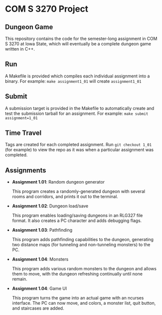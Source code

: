 # COM S 3270 Project
## Dungeon Game
This repository contains the code for the semester-long assignment in COM S 3270 at Iowa State,
which will eventually be a complete dungeon game written in C++.

## Run
A Makefile is provided which compiles each individual assignment into a binary.
For example: `make assignment1_01` will create `assignment1_01`

## Submit
A submission target is provided in the Makefile to automatically create and test the submission tarball
for an assignment.
For example: `make submit assignment=1_01`

## Time Travel
Tags are created for each completed assignment. Run `git checkout 1_01` (for example) to view the repo as it was when a particular assignment was completed.

## Assignments
* **Assignment 1.01**: Random dungeon generator

    This program creates a randomly-generated dungeon with several rooms and corridors, and prints it out to the terminal.
* **Assignment 1.02**: Dungeon load/save

    This program enables loading/saving dungeons in an RLG327 file format. It also creates a PC character and adds debugging flags.
* **Assignment 1.03**: Pathfinding

    This program adds pathfinding capabilities to the dungeon, generating two distance
    maps (for tunneling and non-tunneling monsters) to the PC.
* **Assignment 1.04**: Monsters

    This program adds various random monsters to the dungeon and allows them to move,
    with the dungeon refreshing continually until none remain.
* **Assignment 1.04**: Game UI

    This program turns the game into an actual game with an ncurses interface.
    The PC can now move, and colors, a monster list, quit button, and staircases are added. 